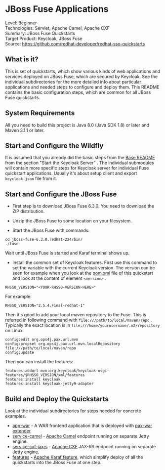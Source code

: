 JBoss Fuse Applications
=======================

Level: Beginner  
Technologies: Servlet, Apache Camel, Apache CXF  
Summary: JBoss Fuse Quickstarts  
Target Product: <span>Keycloak</span>, JBoss Fuse  
Source: <https://github.com/redhat-developer/redhat-sso-quickstarts>  


What is it?
-----------

This is set of quickstarts, which show various kinds of web applications and services deployed on JBoss Fuse, which are secured by <span>Keycloak</span>. See the individual subdirectories
for the more detailed info about particular applications and needed steps to configure and deploy them. This README contains the basic configuration steps, which 
are common for all JBoss Fuse quickstarts.


System Requirements
-------------------

All you need to build this project is Java 8.0 (Java SDK 1.8) or later and Maven 3.1.1 or later.

Start and Configure the Wildfly
-------------------------------

It is assumed that you already did the basic steps from the [Base README](../README.md) from the section "Start the <span>Keycloak</span> Server" .
The individual submodules will contain more specific steps for <span>Keycloak</span> server for individual Fuse quickstart applications. Usually it's about setup client 
and export `keycloak.json` file from it.
 
Start and Configure the JBoss Fuse
----------------------------------

* First step is to download JBoss Fuse 6.3.0. You need to download the ZIP distribution.
 
* Unzip the JBoss Fuse to some location on your filesystem.

* Start the JBoss Fuse with commands:
````
cd jboss-fuse-6.3.0.redhat-224/bin/
./fuse
````
Wait until JBoss Fuse is started and Karaf terminal shows up.

* Install the common set of <span>Keycloak</span> features. First use this command to set the variable with the current <span>Keycloak</span> version. The version can be seen
for example when you look at the [pom.xml](pom.xml) file of this quickstart and look at the content of element `<version>` .
````
RHSSO_VERSION="<YOUR-RHSSO-VERSION-HERE>"
````
For example:
````
RHSSO_VERSION="2.5.4.Final-redhat-1"
````
Then it's good to add your local maven repository to the Fuse. This is referred in following command with `file:///path/to/local/maven/repo` . 
Typically the exact location is in `file:///home/yourusername/.m2/repository` on Linux.
````
config:edit org.ops4j.pax.url.mvn
config:propset org.ops4j.pax.url.mvn.localRepository file:///path/to/local/maven/repo
config:update
````

Then you can install the features:
````
features:addurl mvn:org.keycloak/keycloak-osgi-features/$RHSSO_VERSION/xml/features
features:install keycloak
features:install keycloak-jetty9-adapter
````



Build and Deploy the Quickstarts
--------------------------------

Look at the individual subdirectories for steps needed for concrete examples.

* [app-war](app-war/README.md) - A WAR frontend application that is deployed with [pax-war extender](https://ops4j1.jira.com/wiki/display/ops4j/Pax+Web+Extender+-+War)
* [service-camel](service-camel/README.md) - [Apache Camel](http://camel.apache.org/) endpoint running on separate Jetty engine.
* [service-cxf-jaxrs](service-cxf-jaxrs/README.md) - [Apache CXF](http://cxf.apache.org/) JAX-RS endpoint running on separate Jetty engine.
* [features](features/README.md) - [Apache Karaf feature](https://karaf.apache.org/manual/latest-2.x/users-guide/provisioning.html), which simplify deploy of all the quickstarts into the JBoss Fuse at one step.
